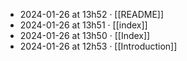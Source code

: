 - 2024-01-26 at 13h52 · [[README]]
- 2024-01-26 at 13h51 · [[index]]
- 2024-01-26 at 13h50 · [[Index]]
- 2024-01-26 at 12h53 · [[Introduction]]
